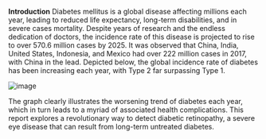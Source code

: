 **Introduction**
Diabetes mellitus is a global disease affecting millions each year, leading to reduced life expectancy, long-term disabilities, and in severe cases mortality. Despite years of research and the endless dedication of doctors, the incidence rate of this disease is projected to rise to over 570.6 million cases by 2025. It was observed that China, India, United States, Indonesia, and Mexico had over 222 million cases in 2017, with China in the lead. Depicted below, the global incidence rate of diabetes has been increasing each year, with Type 2 far surpassing Type 1. 

![image](https://github.com/3amberloaf/DeepEnsembleModelDR/assets/113117196/d8290b6d-c990-42c2-8c6c-34a9522e86f9)


The graph clearly illustrates the worsening trend of diabetes each year, which in turn leads to a myriad of associated health complications. This report explores a revolutionary way to detect diabetic retinopathy, a severe eye disease that can result from long-term untreated diabetes.
